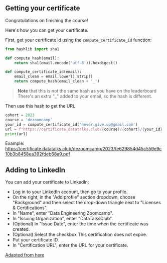 ## Getting your certificate

Congratulations on finishing the course!

Here's how you can get your certificate.

First, get your certificate id using the `compute_certificate_id` function:

```python
from hashlib import sha1

def compute_hash(email):
    return sha1(email.encode('utf-8')).hexdigest()

def compute_certificate_id(email):
    email_clean = email.lower().strip()
    return compute_hash(email_clean + '_')
```

> **Note** that this is not the same hash as you have on the leaderboard
> There's an extra "_" added to your email, so the hash is different.


Then use this hash to get the URL

```python
cohort = 2023
course = 'dezoomcamp'
your_id = compute_certificate_id('never.give.up@gmail.com')
url = f"https://certificate.datatalks.club/{course}/{cohort}/{your_id}.pdf"
print(url)
```

Example: https://certificate.datatalks.club/dezoomcamp/2023/fe629854d45c559e9c10b3b8458ea392fdeb68a9.pdf


## Adding to LinkedIn

You can add your certificate to LinkedIn:

* Log in to your LinkedIn account, then go to your profile.
* On the right, in the "Add profile" section dropdown, choose "Background" and then select the drop-down triangle next to "Licenses & Certifications".
* In "Name", enter "Data Engineering Zoomcamp".
* In "Issuing Organization", enter "DataTalksClub".
* (Optional) In "Issue Date", enter the time when the certificate was created.
* (Optional) Select the checkbox This certification does not expire. 
* Put your certificate ID.
* In "Certification URL", enter the URL for your certificate.

[Adapted from here](https://support.edx.org/hc/en-us/articles/206501938-How-can-I-add-my-certificate-to-my-LinkedIn-profile-)
